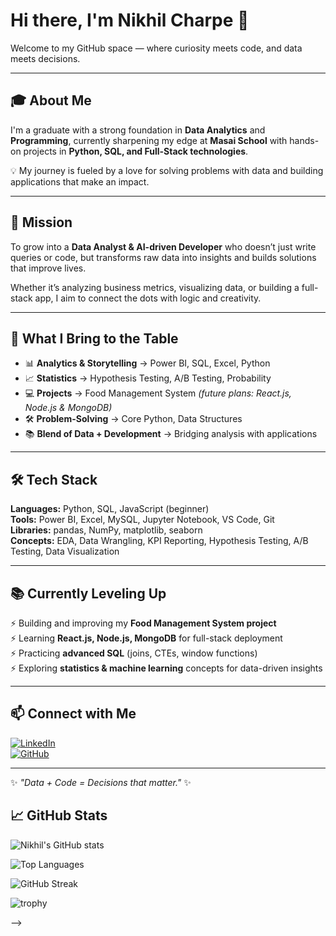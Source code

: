 # Hi there, I'm Nikhil Charpe 👋  

Welcome to my GitHub space — where curiosity meets code, and data meets decisions.  

---

## 🎓 About Me  
I'm a graduate with a strong foundation in **Data Analytics** and **Programming**, currently sharpening my edge at **Masai School** with hands-on projects in **Python, SQL, and Full-Stack technologies**.  

💡 My journey is fueled by a love for solving problems with data and building applications that make an impact.  

---

## 🚀 Mission  
To grow into a **Data Analyst & AI-driven Developer** who doesn’t just write queries or code, but transforms raw data into insights and builds solutions that improve lives.  

Whether it’s analyzing business metrics, visualizing data, or building a full-stack app, I aim to connect the dots with logic and creativity.  

---

## 🧠 What I Bring to the Table  
- 📊 **Analytics & Storytelling** → Power BI, SQL, Excel, Python  
- 📈 **Statistics** → Hypothesis Testing, A/B Testing, Probability  
- 💻 **Projects** → Food Management System *(future plans: React.js, Node.js & MongoDB)*  
- 🛠️ **Problem-Solving** → Core Python, Data Structures  
- 📚 **Blend of Data + Development** → Bridging analysis with applications  

---

## 🛠️ Tech Stack  
**Languages:** Python, SQL, JavaScript (beginner)  
**Tools:** Power BI, Excel, MySQL, Jupyter Notebook, VS Code, Git  
**Libraries:** pandas, NumPy, matplotlib, seaborn  
**Concepts:** EDA, Data Wrangling, KPI Reporting, Hypothesis Testing, A/B Testing, Data Visualization  

---

## 📚 Currently Leveling Up  
⚡ Building and improving my **Food Management System project**  
⚡ Learning **React.js, Node.js, MongoDB** for full-stack deployment  
⚡ Practicing **advanced SQL** (joins, CTEs, window functions)  
⚡ Exploring **statistics & machine learning** concepts for data-driven insights  

---

## 📫 Connect with Me  
[![LinkedIn](https://img.shields.io/badge/LinkedIn-blue?style=for-the-badge&logo=linkedin)](https://www.linkedin.com/in/nikhil-charpe-92391a234/)  
[![GitHub](https://img.shields.io/badge/GitHub-black?style=for-the-badge&logo=github)](https://github.com/NikhilCharpe)  

---
✨ *"Data + Code = Decisions that matter."* ✨

## 📈 GitHub Stats

![Nikhil's GitHub stats](https://github-readme-stats.vercel.app/api?username=NikhilCharpe&show_icons=true&theme=tokyonight)

![Top Languages](https://github-readme-stats.vercel.app/api/top-langs/?username=NikhilCharpe&layout=compact&theme=tokyonight)

![GitHub Streak](https://github-readme-streak-stats.herokuapp.com/?user=NikhilCharpe&theme=tokyonight)

![trophy](https://github-profile-trophy.vercel.app/?username=NikhilCharpe&theme=tokyonight&row=1&column=6)

-->

